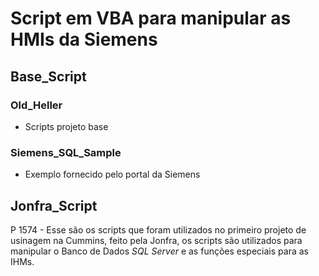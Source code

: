 # Script em VBA para manipular as HMIs da Siemens
## Base_Script
### Old_Heller
* Scripts projeto base
### Siemens_SQL_Sample
* Exemplo fornecido pelo portal da Siemens
## Jonfra_Script
P 1574 - Esse são os scripts que foram utilizados no primeiro projeto de usinagem na Cummins, feito pela Jonfra, os scripts são utilizados para manipular o Banco de Dados *SQL Server* e as funções especiais para as IHMs.